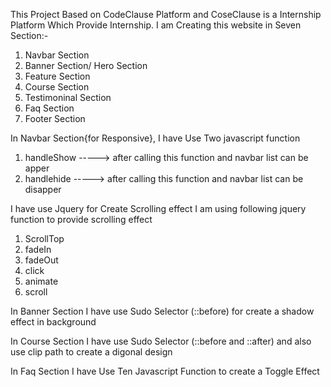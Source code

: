 This Project Based on CodeClause Platform and CoseClause is a Internship Platform Which Provide Internship.
I am Creating this website in Seven Section:-
1. Navbar Section
2. Banner Section/ Hero Section
3. Feature Section
4. Course Section
5. Testimoninal Section
6. Faq Section
7. Footer Section

In Navbar Section{for Responsive},
I have Use Two javascript function
1. handleShow -----> after calling this function and navbar list can be apper
2. handlehide -----> after calling this function and navbar list can be disapper

I have use Jquery for Create Scrolling effect
I am using following jquery function to provide scrolling effect
1. ScrollTop
2. fadeIn
3. fadeOut
4. click
5. animate
6. scroll

In Banner Section
I have use Sudo Selector (::before) for create a shadow effect in background

In Course Section
I have use Sudo Selector (::before and ::after) and also use clip path to create a digonal design

In Faq Section
I have Use Ten Javascript Function to create a Toggle Effect
